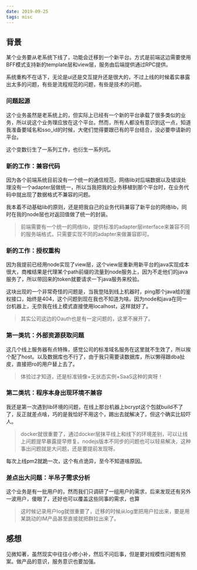 ```yaml
---
date: 2019-09-25
tags: misc
---
```


## 背景

某个业务要从老系统下线了，功能会迁移到一个新平台。方式是前端这边需要使用BFF模式支持新的template层和view层，服务由后端提供通过RPC提供。

系统重构不在话下，无论是ui还是交互提升还是很大的，不过上线的时候着实暴露出太多的问题，有些是流程规范的问题，有些是技术的问题。

### 问题起源

这个业务虽然是老系统上的，但实际上已经有一个新的平台承载了很多类似的业务，所以说这个业务理应放在这个平台。然而，所有人都没有意识到这一点，知道我准备要域名和sso_id的时候，大佬们觉得要跟已有的平台结合，没必要申请新的平台。

这个变数衍生了一系列工作，也衍生一系列坑。

### 新的工作：兼容代码

因为各个前端系统目前没有一个统一的通信规范，网络lib对后端数据以及错误处理没有一个adapter层做统一，所以当我把我的业务移植到那个平台时，在业务代码中就出现了数据格式不兼容的问题。

我本着不动基础lib的原则，还是把我自己的业务代码兼容了新平台的网络lib，同时在我的node层也对返回值做了统一的封装。

> 前端需要有一个统一的网络lib，提供标准的adapter层interface来兼容不同的服务端格式，只需要实现不同的adapter来做兼容即可。

### 新的工作：授权重构

因为我提前已经用node实现了view层，这个view层重新用新平台的java实现成本很大，商榷结果是代理某个path前缀的流量到node服务上，因为不走他们的java服务了，所以带回来的token就要请求一下java服务来校验。

这块出现的一个非常奇怪的问题是，当我登陆到线上机器时，ping那个java给的鉴权接口，始终是404，这个问题到现在我也不知道为啥。因为node和java在同一台机器上，无奈我在线上模式直接使用localhost，这样就好了。

> 其实公司这边的Oauth也是有一定问题的，这里不展开了。

### 第一类坑：外部资源获取问题

这几个线上服务器有点特殊，感觉公司的标准域名服务在这里就不生效了，所以挨个配了host。以及数据库也不行了，由于我只需要读数据库，所以懒得跟dba扯皮，直接把ro的用户替上去了。

> 体验过才知道，还是标准镜像+无状态实例+SaaS这种的爽呀！

### 第二类坑：程序本身出现环境不兼容

我还是第一次遇到lib环境的问题，在线上那台机器上bcrypt这个包就build不了了，反正就差点啥，巧的是我恰好不用这个，踢出去就解决了，但这个确实比较吓人。

> docker就很重要了，通过docker层抹平线上和线下的环境差别，可以让线上问题提早暴露提早修复。nodejs版本不同步的问题也可以轻易解决，这种事出问题就是大问题，还是要提前发现呀。

每次上线pm2就跪一次，这个有点诡异，至今不知道啥原因。

### 差点出大问题：半吊子需求分析

这个业务是有一批用户的，然而我们只调研了一组用户的需求，后来发现还有另外一波用户，傻眼了，还好也可以覆盖这些同事的需求，也算

> 这时候记录用户log就很重要了，迁移的时候从log里把用户拉出来，要是用某跳动的IM产品甚至直接就把群拉出来了。

## 感想

见微知著，虽然现实中往往小修小补，然后不问后事，但是要对规模性问题有预案。做产品的意识，服务意识也要加强。
